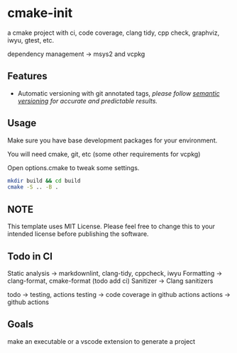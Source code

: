 # cmake-init

a cmake project with ci, code coverage, clang tidy, cpp check, graphviz, iwyu, gtest, etc.

dependency management -> msys2 and vcpkg

## Features

- Automatic versioning with git annotated tags,
  _please follow [semantic versioning](https://semver.org/) for accurate and predictable results._

## Usage

Make sure you have base development packages for your environment.

You will need cmake, git, etc (some other requirements for vcpkg)

Open options.cmake to tweak some settings.

``` bash
mkdir build && cd build
cmake -S .. -B .
```

## NOTE

This template uses MIT License. Please feel free to change this to your intended license before publishing the software.

## Todo in CI

Static analysis -> markdownlint, clang-tidy, cppcheck, iwyu
Formatting ->  clang-format, cmake-format (todo add ci)
Sanitizer -> Clang sanitizers

todo -> testing, actions
testing ->  code coverage in github actions
actions -> github actions

## Goals

make an executable or a vscode extension to generate a project
